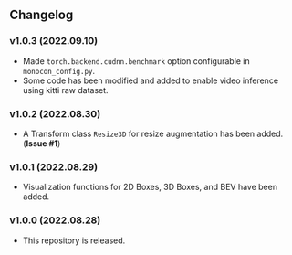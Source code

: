 ## Changelog

### v1.0.3 (2022.09.10)
- Made ```torch.backend.cudnn.benchmark``` option configurable in ```monocon_config.py```.
- Some code has been modified and added to enable video inference using kitti raw dataset.

### v1.0.2 (2022.08.30)
- A Transform class ```Resize3D``` for resize augmentation has been added. (**Issue #1**)

### v1.0.1 (2022.08.29)
- Visualization functions for 2D Boxes, 3D Boxes, and BEV have been added.

### v1.0.0 (2022.08.28)
- This repository is released.